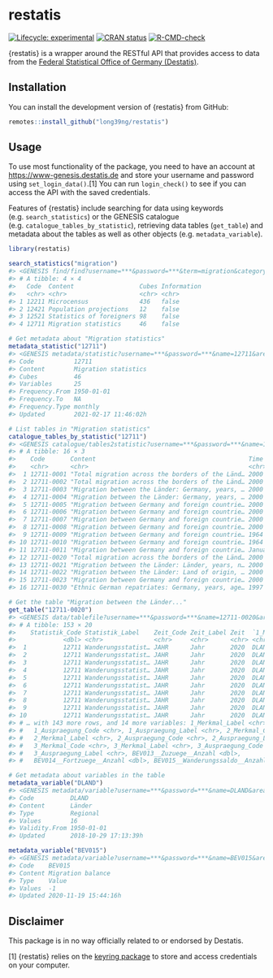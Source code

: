 
<!-- README.md is generated from README.Rmd. Please edit that file -->

# restatis

<!-- badges: start -->

[![Lifecycle:
experimental](https://img.shields.io/badge/lifecycle-experimental-orange.svg)](https://lifecycle.r-lib.org/articles/stages.html#experimental)
[![CRAN
status](https://www.r-pkg.org/badges/version/restatis)](https://CRAN.R-project.org/package=restatis)
[![R-CMD-check](https://github.com/long39ng/restatis/workflows/R-CMD-check/badge.svg)](https://github.com/long39ng/restatis/actions)
<!-- badges: end -->

{restatis} is a wrapper around the RESTful API that provides access to
data from the [Federal Statistical Office of Germany
(Destatis)](https://www-genesis.destatis.de/).

## Installation

You can install the development version of {restatis} from GitHub:

``` r
remotes::install_github("long39ng/restatis")
```

## Usage

To use most functionality of the package, you need to have an account at
<https://www-genesis.destatis.de> and store your username and password
using `set_login_data()`.[1] You can run `login_check()` to see if you
can access the API with the saved credentials.

Features of {restatis} include searching for data using keywords
(e.g. `search_statistics`) or the GENESIS catalogue
(e.g. `catalogue_tables_by_statistic`), retrieving data tables
(`get_table`) and metadata about the tables as well as other objects
(e.g. `metadata_variable`).

``` r
library(restatis)

search_statistics("migration")
#> <GENESIS find/find?username=***&password=***&term=migration&category=statistics&pagelength=100&language=en>
#> # A tibble: 4 × 4
#>   Code  Content                  Cubes Information
#>   <chr> <chr>                    <chr> <chr>      
#> 1 12211 Microcensus              436   false      
#> 2 12421 Population projections   12    false      
#> 3 12521 Statistics of foreigners 98    false      
#> 4 12711 Migration statistics     46    false

# Get metadata about "Migration statistics"
metadata_statistic("12711")
#> <GENESIS metadata/statistic?username=***&password=***&name=12711&area=free&language=en>
#> Code           12711
#> Content        Migration statistics
#> Cubes          46
#> Variables      25
#> Frequency.From 1950-01-01
#> Frequency.To   NA
#> Frequency.Type monthly
#> Updated        2021-02-17 11:46:02h

# List tables in "Migration statistics"
catalogue_tables_by_statistic("12711")
#> <GENESIS catalogue/tables2statistic?username=***&password=***&name=12711&area=free&pagelength=100&language=en>
#> # A tibble: 16 × 3
#>    Code       Content                                          Time             
#>    <chr>      <chr>                                            <chr>            
#>  1 12711-0001 "Total migration across the borders of the Länd… 2000 to 2020     
#>  2 12711-0002 "Total migration across the borders of the Länd… 2000 to 2020     
#>  3 12711-0003 "Migration between the Länder: Germany, years, … 2000 to 2020     
#>  4 12711-0004 "Migration between the Länder: Germany, years, … 2000 to 2020     
#>  5 12711-0005 "Migration between Germany and foreign countrie… 2000 to 2020     
#>  6 12711-0006 "Migration between Germany and foreign countrie… 2000 to 2020     
#>  7 12711-0007 "Migration between Germany and foreign countrie… 2000 to 2020     
#>  8 12711-0008 "Migration between Germany and foreign countrie… 2000 to 2020     
#>  9 12711-0009 "Migration between Germany and foreign countrie… 1964 to 2020     
#> 10 12711-0010 "Migration between Germany and foreign countrie… 1964 to 2020     
#> 11 12711-0011 "Migration between Germany and foreign countrie… January 2008 to …
#> 12 12711-0020 "Total migration across the borders of the Länd… 2000 to 2020     
#> 13 12711-0021 "Migration between the Länder: Länder, years, n… 2000 to 2020     
#> 14 12711-0022 "Migration between the Länder: Land of origin, … 2000 to 2020     
#> 15 12711-0023 "Migration between Germany and foreign countrie… 2000 to 2020     
#> 16 12711-0030 "Ethnic German repatriates: Germany, years, age… 1997 to 2019

# Get the table "Migration between the Länder..."
get_table("12711-0020")
#> <GENESIS data/tablefile?username=***&password=***&name=12711-0020&area=free&compress=false&language=en&format=ffcsv>
#> # A tibble: 153 × 20
#>    Statistik_Code Statistik_Label    Zeit_Code Zeit_Label Zeit  `1_Merkmal_Code`
#>             <dbl> <chr>              <chr>     <chr>      <chr> <chr>           
#>  1          12711 Wanderungsstatist… JAHR      Jahr       2020  DLAND           
#>  2          12711 Wanderungsstatist… JAHR      Jahr       2020  DLAND           
#>  3          12711 Wanderungsstatist… JAHR      Jahr       2020  DLAND           
#>  4          12711 Wanderungsstatist… JAHR      Jahr       2020  DLAND           
#>  5          12711 Wanderungsstatist… JAHR      Jahr       2020  DLAND           
#>  6          12711 Wanderungsstatist… JAHR      Jahr       2020  DLAND           
#>  7          12711 Wanderungsstatist… JAHR      Jahr       2020  DLAND           
#>  8          12711 Wanderungsstatist… JAHR      Jahr       2020  DLAND           
#>  9          12711 Wanderungsstatist… JAHR      Jahr       2020  DLAND           
#> 10          12711 Wanderungsstatist… JAHR      Jahr       2020  DLAND           
#> # … with 143 more rows, and 14 more variables: 1_Merkmal_Label <chr>,
#> #   1_Auspraegung_Code <chr>, 1_Auspraegung_Label <chr>, 2_Merkmal_Code <chr>,
#> #   2_Merkmal_Label <chr>, 2_Auspraegung_Code <chr>, 2_Auspraegung_Label <chr>,
#> #   3_Merkmal_Code <chr>, 3_Merkmal_Label <chr>, 3_Auspraegung_Code <chr>,
#> #   3_Auspraegung_Label <chr>, BEV013__Zuzuege__Anzahl <dbl>,
#> #   BEV014__Fortzuege__Anzahl <dbl>, BEV015__Wanderungssaldo__Anzahl <dbl>

# Get metadata about variables in the table
metadata_variable("DLAND")
#> <GENESIS metadata/variable?username=***&password=***&name=DLAND&area=free&language=en>
#> Code          DLAND
#> Content       Länder
#> Type          Regional
#> Values        16
#> Validity.From 1950-01-01
#> Updated       2018-10-29 17:13:39h

metadata_variable("BEV015")
#> <GENESIS metadata/variable?username=***&password=***&name=BEV015&area=free&language=en>
#> Code    BEV015
#> Content Migration balance
#> Type    Value
#> Values  -1
#> Updated 2020-11-19 15:44:16h
```

## Disclaimer

This package is in no way officially related to or endorsed by Destatis.

[1] {restatis} relies on the [keyring
package](https://github.com/r-lib/keyring) to store and access
credentials on your computer.
